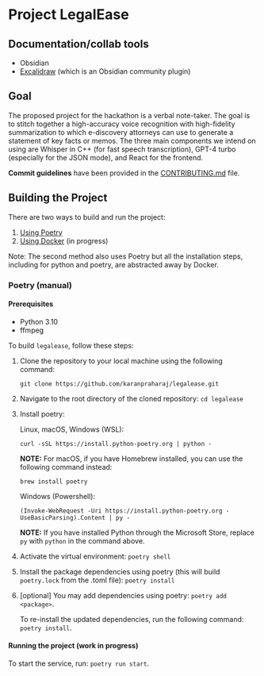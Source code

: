 # Project LegalEase

## Documentation/collab tools

- Obsidian 
- [Excalidraw](https://forum.obsidian.md/t/excalidraw-full-featured-sketching-plugin-in-obsidian/17367) (which is an Obsidian community plugin)

## Goal
The proposed project for the hackathon is a verbal note-taker. The goal is to stitch together a high-accuracy voice recognition with high-fidelity summarization to which e-discovery attorneys can use to generate a statement of key facts or memos. The three main components we intend on using are Whisper in C++ (for fast speech transcription), GPT-4 turbo (especially for the JSON mode), and React for the frontend. 

**Commit guidelines** have been provided in the [CONTRIBUTING.md](CONTRIBUTING.md) file.

## Building the Project
There are two ways to build and run the project:
1. [Using Poetry](#poetry-manual)
2. [Using Docker](#using-docker) (in progress)

Note: The second method also uses Poetry but all the installation steps, including for python and poetry, are abstracted away by Docker.

### Poetry (manual)

#### Prerequisites
- Python 3.10
- ffmpeg

To build `legalease`, follow these steps:

1. Clone the repository to your local machine using the following command:
    ```
    git clone https://github.com/karanpraharaj/legalease.git
    ```

2. Navigate to the root directory of the cloned repository:
    `cd legalease`

3. Install poetry:

    Linux, macOS, Windows (WSL):
    ```
    curl -sSL https://install.python-poetry.org | python -
    ```

    **NOTE:** 
    For macOS, if you have Homebrew installed, you can use the following command instead:
    ```
    brew install poetry
    ```

    Windows (Powershell):
    ```
    (Invoke-WebRequest -Uri https://install.python-poetry.org -UseBasicParsing).Content | py -
    ```
    
    **NOTE:**
    If you have installed Python through the Microsoft Store, replace `py` with `python` in the command above.


4. Activate the virtual environment:
    ```poetry shell```

5. Install the package dependencies using poetry (this will build `poetry.lock` from the .toml file):
    ```poetry install```


6. [optional] You may add dependencies using poetry:
    ```poetry add <package>```.
    
    To re-install the updated dependencies, run the following command:
    ```poetry install```.

#### Running the project (work in progress)
To start the service, run:
    ```poetry run start```.

